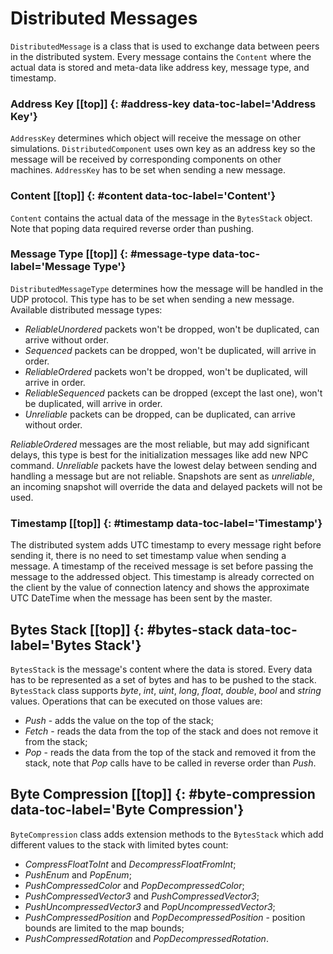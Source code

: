 # Distributed Messages [](#top)
`DistributedMessage` is a class that is used to exchange data between peers in the distributed system. Every message contains the `Content` where the actual data is stored and meta-data like address key, message type, and timestamp.

### Address Key [[top]] {: #address-key data-toc-label='Address Key'}
`AddressKey` determines which object will receive the message on other simulations. `DistributedComponent` uses own key as an address key so the message will be received by corresponding components on other machines. `AddressKey` has to be set when sending a new message.

### Content [[top]] {: #content data-toc-label='Content'}
`Content` contains the actual data of the message in the `BytesStack` object. Note that poping data required reverse order than pushing.

### Message Type [[top]] {: #message-type data-toc-label='Message Type'}
`DistributedMessageType` determines how the message will be handled in the UDP protocol. This type has to be set when sending a new message.
Available distributed message types:

* *ReliableUnordered* packets won't be dropped, won't be duplicated, can arrive without order.
* *Sequenced* packets can be dropped, won't be duplicated, will arrive in order.
* *ReliableOrdered* packets won't be dropped, won't be duplicated, will arrive in order.
* *ReliableSequenced* packets can be dropped (except the last one), won't be duplicated, will arrive in order.
* *Unreliable* packets can be dropped, can be duplicated, can arrive without order.

*ReliableOrdered* messages are the most reliable, but may add significant delays, this type is best for the initialization messages like add new NPC command. *Unreliable* packets have the lowest delay between sending and handling a message but are not reliable. Snapshots are sent as *unreliable*, an incoming snapshot will override the data and delayed packets will not be used.

### Timestamp [[top]] {: #timestamp data-toc-label='Timestamp'}
The distributed system adds UTC timestamp to every message right before sending it, there is no need to set timestamp value when sending a message. A timestamp of the received message is set before passing the message to the addressed object. This timestamp is already corrected on the client by the value of connection latency and shows the approximate UTC DateTime when the message has been sent by the master.

## Bytes Stack [[top]] {: #bytes-stack data-toc-label='Bytes Stack'}
`BytesStack` is the message's content where the data is stored. Every data has to be represented as a set of bytes and has to be pushed to the stack. `BytesStack` class supports *byte*, *int*, *uint*, *long*, *float*, *double*, *bool* and *string* values. Operations that can be executed on those values are:

* *Push* - adds the value on the top of the stack;
* *Fetch* - reads the data from the top of the stack and does not remove it from the stack;
* *Pop* - reads the data from the top of the stack and removed it from the stack, note that *Pop* calls have to be called in reverse order than *Push*.

## Byte Compression [[top]] {: #byte-compression data-toc-label='Byte Compression'}
`ByteCompression` class adds extension methods to the `BytesStack` which add different values to the stack with limited bytes count:

* *CompressFloatToInt* and *DecompressFloatFromInt*;
* *PushEnum* and *PopEnum*;
* *PushCompressedColor* and *PopDecompressedColor*;
* *PushCompressedVector3* and *PushCompressedVector3*;
* *PushUncompressedVector3* and *PopUncompressedVector3*;
* *PushCompressedPosition* and *PopDecompressedPosition* - position bounds are limited to the map bounds;
* *PushCompressedRotation* and *PopDecompressedRotation*.